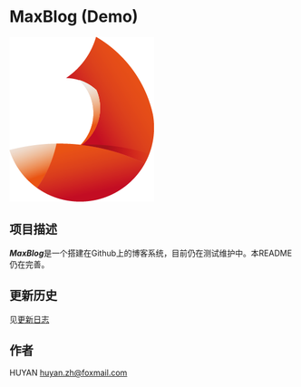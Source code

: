 # MaxBlog (Demo)

![MaxBlog Logo](https://github.com/aHuYan/ahuyan.github.io/blob/master/blog/source/media/blog-logo@0.5x.png)

## 项目描述

***MaxBlog***是一个搭建在Github上的博客系统，目前仍在测试维护中。本README仍在完善。
 
## 更新历史

见[更新日志](https://github.com/aHuYan/ahuyan.github.io/blob/master/CHANGELOG.md)
 
## 作者
 HUYAN
 huyan.zh@foxmail.com


